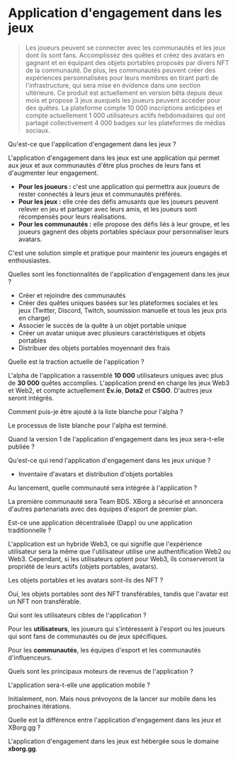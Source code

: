 # Application d'engagement dans les jeux

> Les joueurs peuvent se connecter avec les communautés et les jeux dont ils sont fans. Accomplissez des quêtes et créez des avatars en gagnant et en équipant des objets portables proposés par divers NFT de la communauté. De plus, les communautés peuvent créer des expériences personnalisées pour leurs membres en tirant parti de l'infrastructure, qui sera mise en évidence dans une section ultérieure. Ce produit est actuellement en version bêta depuis deux mois et propose 3 jeux auxquels les joueurs peuvent accéder pour des quêtes. La plateforme compte 10 000 inscriptions anticipées et compte actuellement 1 000 utilisateurs actifs hebdomadaires qui ont partagé collectivement 4 000 badges sur les plateformes de médias sociaux.

Qu'est-ce que l'application d'engagement dans les jeux ?

L'application d'engagement dans les jeux est une application qui permet aux jeux et aux communautés d'être plus proches de leurs fans et d'augmenter leur engagement.

* **Pour les joueurs :** c'est une application qui permettra aux joueurs de rester connectés à leurs jeux et communautés préférés.
* **Pour les jeux :** elle crée des défis amusants que les joueurs peuvent relever en jeu et partager avec leurs amis, et les joueurs sont récompensés pour leurs réalisations.
* **Pour les communautés :** elle propose des défis liés à leur groupe, et les joueurs gagnent des objets portables spéciaux pour personnaliser leurs avatars.

C'est une solution simple et pratique pour maintenir les joueurs engagés et enthousiastes.

Quelles sont les fonctionnalités de l'application d'engagement dans les jeux ?

* Créer et rejoindre des communautés
* Créer des quêtes uniques basées sur les plateformes sociales et les jeux (Twitter, Discord, Twitch, soumission manuelle et tous les jeux pris en charge)
* Associer le succès de la quête à un objet portable unique
* Créer un avatar unique avec plusieurs caractéristiques et objets portables
* Distribuer des objets portables moyennant des frais

Quelle est la traction actuelle de l'application ?

L'alpha de l'application a rassemblé **10 000** utilisateurs uniques avec plus de **30 000** quêtes accomplies. L'application prend en charge les jeux Web3 et Web2, et compte actuellement **Ev.io**, **Dota2** et **CSGO**. D'autres jeux seront intégrés.

Comment puis-je être ajouté à la liste blanche pour l'alpha ?

Le processus de liste blanche pour l'alpha est terminé.

Quand la version 1 de l'application d'engagement dans les jeux sera-t-elle publiée ?

Qu'est-ce qui rend l'application d'engagement dans les jeux unique ?

* Inventaire d'avatars et distribution d'objets portables

Au lancement, quelle communauté sera intégrée à l'application ?

La première communauté sera Team BDS. XBorg a sécurisé et annoncera d'autres partenariats avec des équipes d'esport de premier plan.

Est-ce une application décentralisée (Dapp) ou une application traditionnelle ?

L'application est un hybride Web3, ce qui signifie que l'expérience utilisateur sera la même que l'utilisateur utilise une authentification Web2 ou Web3. Cependant, si les utilisateurs optent pour Web3, ils conserveront la propriété de leurs actifs (objets portables, avatars).

Les objets portables et les avatars sont-ils des NFT ?

Oui, les objets portables sont des NFT transférables, tandis que l'avatar est un NFT non transférable.

Qui sont les utilisateurs cibles de l'application ?

Pour les **utilisateurs**, les joueurs qui s'intéressent à l'esport ou les joueurs qui sont fans de communautés ou de jeux spécifiques.

Pour les **communautés**, les équipes d'esport et les communautés d'influenceurs.

Quels sont les principaux moteurs de revenus de l'application ?

L'application sera-t-elle une application mobile ?

Initialement, non. Mais nous prévoyons de la lancer sur mobile dans les prochaines itérations.

Quelle est la différence entre l'application d'engagement dans les jeux et XBorg.gg ?

L'application d'engagement dans les jeux est hébergée sous le domaine **xborg.gg**.